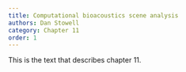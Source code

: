 ```yaml
---
title: Computational bioacoustics scene analysis
authors: Dan Stowell
category: Chapter 11
order: 1
---
```


This is the text that describes chapter 11.
